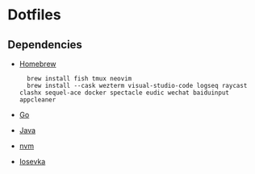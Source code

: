# Dotfiles

## Dependencies

- [Homebrew](https://brew.sh/)
        
        brew install fish tmux neovim
        brew install --cask wezterm visual-studio-code logseq raycast clashx sequel-ace docker spectacle eudic wechat baiduinput appcleaner

- [Go](https://go.dev/dl/)
- [Java](https://www.oracle.com/java/technologies/downloads/#jdk18-mac)
- [nvm](https://github.com/nvm-sh/nvm)
- [Iosevka](https://github.com/be5invis/Iosevka/releases)
